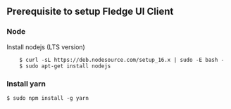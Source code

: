## Prerequisite to setup Fledge UI Client

### Node 

Install nodejs (LTS version)

```
    $ curl -sL https://deb.nodesource.com/setup_16.x | sudo -E bash -
    $ sudo apt-get install nodejs
```    

### Install yarn

`$ sudo npm install -g yarn`
